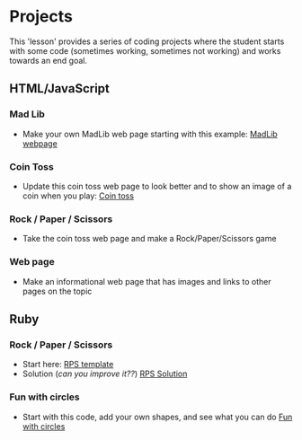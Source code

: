 
# Projects 
This 'lesson' provides a series of coding projects where the student starts with some code (sometimes working, sometimes not working) and works towards an end goal. 

## HTML/JavaScript

### Mad Lib
- Make your own MadLib web page starting with this example: [MadLib webpage](https://www.w3schools.com/code/tryit.asp?filename=FZ0D0NTGSRF7)

### Coin Toss
- Update this coin toss web page to look better and to show an image of a coin when you play: [Coin toss](https://www.w3schools.com/code/tryit.asp?filename=FZ0DDLOE6LZU)

### Rock / Paper / Scissors
- Take the coin toss web page and make a Rock/Paper/Scissors game

### Web page
- Make an informational web page that has images and links to other pages on the topic

## Ruby 

### Rock / Paper / Scissors
- Start here: [RPS template](http://www.coderclub.us/try/ruby/473faa)
- Solution (*can you improve it??*) [RPS Solution](http://www.coderclub.us/try/ruby/1uc8a6c)

### Fun with circles
- Start with this code, add your own shapes, and see what you can do [Fun with circles](http://www.coderclub.us/turtle/draw/l6y7mv)
